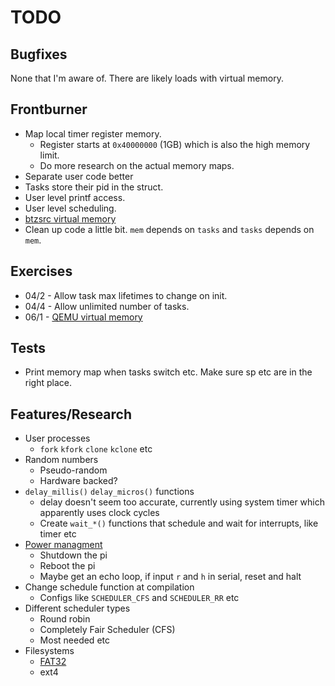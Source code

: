 # TODO

## Bugfixes
None that I'm aware of.
There are likely loads with virtual memory.


## Frontburner
- Map local timer register memory.
	- Register starts at `0x40000000` (1GB) which is also the high memory limit.
	- Do more research on the actual memory maps.
- Separate user code better
- Tasks store their pid in the struct.
- User level printf access.
- User level scheduling.
- [btzsrc virtual memory](https://github.com/bztsrc/raspi3-tutorial/tree/master/10_virtualmemory)
- Clean up code a little bit. `mem` depends on `tasks` and `tasks` depends on `mem`.


## Exercises
- 04/2 - Allow task max lifetimes to change on init.
- 04/4 - Allow unlimited number of tasks.
- 06/1 - [QEMU virtual memory](https://github.com/s-matyukevich/raspberry-pi-os/blob/master/docs/lesson06/exercises.md)


## Tests
- Print memory map when tasks switch etc. Make sure sp etc are in the right place.


## Features/Research
- User processes
	- `fork` `kfork` `clone` `kclone` etc
- Random numbers
	- Pseudo-random
	- Hardware backed?	
- `delay_millis()` `delay_micros()` functions
	- delay doesn't seem too accurate, currently using system timer which apparently uses clock cycles
	- Create `wait_*()` functions that schedule and wait for interrupts, like timer etc
- [Power managment](https://github.com/bztsrc/raspi3-tutorial/blob/master/08_power/power.c)
	- Shutdown the pi
	- Reboot the pi
	- Maybe get an echo loop, if input `r` and `h` in serial, reset and halt
- Change schedule function at compilation
	- Configs like `SCHEDULER_CFS` and `SCHEDULER_RR` etc
- Different scheduler types
	- Round robin
	- Completely Fair Scheduler (CFS)
	- Most needed etc
- Filesystems
	- [FAT32](https://github.com/bztsrc/raspi3-tutorial/tree/master/0C_directory)
	- ext4


